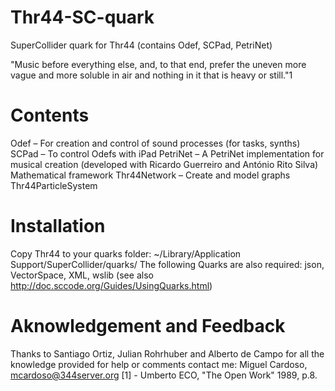 Thr44-SC-quark
==============

SuperCollider quark for Thr44 (contains Odef, SCPad, PetriNet)


"Music before everything else, and, to that end, prefer the uneven more vague and more soluble in air and nothing in it that is heavy or still."1

Contents
========
  Odef – For creation and control of sound processes (for tasks, synths)  
  SCPad – To control Odefs with iPad
  PetriNet – A PetriNet implementation for musical creation (developed with Ricardo Guerreiro and António Rito Silva)
  Mathematical framework
    Thr44Network – Create and model graphs
    Thr44ParticleSystem

Installation
============
Copy Thr44 to your quarks folder: ~/Library/Application Support/SuperCollider/quarks/
The following Quarks are also required:
json, VectorSpace, XML, wslib (see also http://doc.sccode.org/Guides/UsingQuarks.html)


Aknowledgement and Feedback
===========================
Thanks to Santiago Ortiz, Julian Rohrhuber and Alberto de Campo for all the knowledge provided
for help or comments contact me:
Miguel Cardoso, mcardoso@344server.org
[1] - Umberto ECO, "The Open Work" 1989, p.8.
